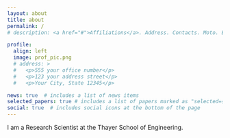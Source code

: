 ```yaml
---
layout: about
title: about
permalink: /
# description: <a href="#">Affiliations</a>. Address. Contacts. Moto. Etc.

profile:
  align: left
  image: prof_pic.png
  # address: >
  #   <p>555 your office number</p>
  #   <p>123 your address street</p>
  #   <p>Your City, State 12345</p>

news: true  # includes a list of news items
selected_papers: true # includes a list of papers marked as "selected={true}"
social: true  # includes social icons at the bottom of the page
---
```


I am a Research Scientist at the Thayer School of Engineering.
